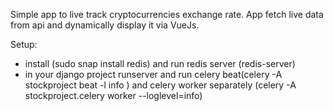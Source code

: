 Simple app to live track cryptocurrencies exchange rate.
App fetch live data from api and dynamically display it via VueJs.

Setup:
- install (sudo snap install redis) and run redis server (redis-server)
- in your django project runserver and run celery beat(celery -A stockproject beat -l info
) and celery worker separately (celery -A stockproject.celery worker --loglevel=info)
